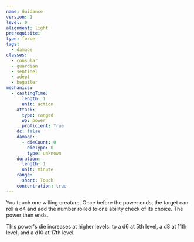 ```yaml
---
name: Guidance
version: 1
level: 0
alignment: light
prerequisite: 
type: force
tags:
  - damage
classes:
  - consular
  - guardian
  - sentinel
  - adept
  - beguiler
mechanics:
  - castingTime:
      length: 1
      unit: action
    attack:
      type: ranged
      wp: power
      proficient: True
    dc: false
    damage:
      - dieCount: 0
        dieType: 0
        type: unknown
    duration:
      length: 1
      unit: minute
    range:
      short: Touch
    concentration: true
---
```

You touch one willing creature. Once before the power ends, the target can roll a d4 and add the number rolled to one ability check of its choice. The power then ends.

This power's die increases at higher levels: to a d6 at 5th level, a d8 at 11th level, and a d10 at 17th level.
    